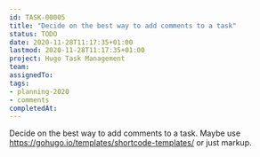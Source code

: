 ```yaml
---
id: TASK-00005
title: "Decide on the best way to add comments to a task"
status: TODO
date: 2020-11-28T11:17:35+01:00
lastmod: 2020-11-28T11:17:35+01:00
project: Hugo Task Management
team:
assignedTo:
tags:
- planning-2020
- comments
completedAt:
---
```



Decide on the best way to add comments to a task.
Maybe use https://gohugo.io/templates/shortcode-templates/ or just markup.